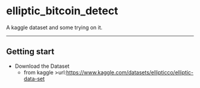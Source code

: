 # elliptic_bitcoin_detect
A kaggle dataset and some trying on it.

-------
## Getting start

- Download the Dataset
  - from kaggle >url:https://www.kaggle.com/datasets/ellipticco/elliptic-data-set
